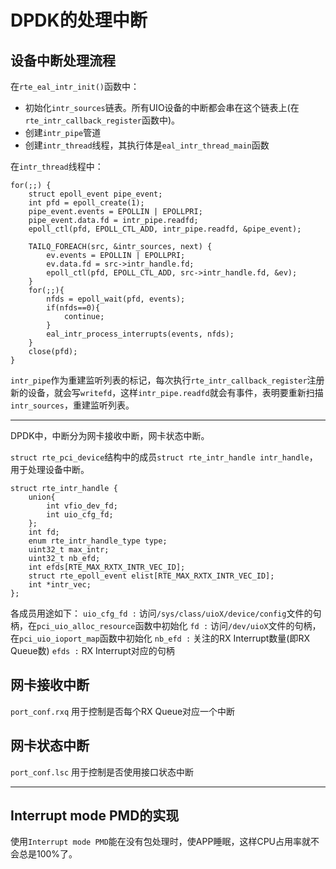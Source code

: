 # DPDK的处理中断

## 设备中断处理流程
在`rte_eal_intr_init()`函数中：
+ 初始化`intr_sources`链表。所有UIO设备的中断都会串在这个链表上(在`rte_intr_callback_register`函数中)。
+ 创建`intr_pipe`管道
+ 创建`intr_thread`线程，其执行体是`eal_intr_thread_main`函数

在`intr_thread`线程中：

```
for(;;) {
	struct epoll_event pipe_event;
	int pfd = epoll_create(1);
	pipe_event.events = EPOLLIN | EPOLLPRI;
	pipe_event.data.fd = intr_pipe.readfd;
	epoll_ctl(pfd, EPOLL_CTL_ADD, intr_pipe.readfd, &pipe_event);

	TAILQ_FOREACH(src, &intr_sources, next) {
		ev.events = EPOLLIN | EPOLLPRI;
		ev.data.fd = src->intr_handle.fd;
		epoll_ctl(pfd, EPOLL_CTL_ADD, src->intr_handle.fd, &ev);
	}
	for(;;){
		nfds = epoll_wait(pfd, events);
		if(nfds==0){
			continue;
		}
		eal_intr_process_interrupts(events, nfds);
	}
	close(pfd);
}
```

`intr_pipe`作为重建监听列表的标记，每次执行`rte_intr_callback_register`注册新的设备，就会写`writefd`，这样`intr_pipe.readfd`就会有事件，表明要重新扫描`intr_sources`，重建监听列表。

------------------------------------------------------------
DPDK中，中断分为网卡接收中断，网卡状态中断。

`struct rte_pci_device`结构中的成员`struct rte_intr_handle intr_handle`，用于处理设备中断。

```
struct rte_intr_handle {
	union{
		int vfio_dev_fd;
		int uio_cfg_fd;
	};
	int fd;
	enum rte_intr_handle_type type;
	uint32_t max_intr;
	uint32_t nb_efd;
	int efds[RTE_MAX_RXTX_INTR_VEC_ID];
	struct rte_epoll_event elist[RTE_MAX_RXTX_INTR_VEC_ID];
	int *intr_vec;
};

```
各成员用途如下：
`uio_cfg_fd :` 访问`/sys/class/uioX/device/config`文件的句柄，在`pci_uio_alloc_resource`函数中初始化
`fd :` 访问`/dev/uioX`文件的句柄，在`pci_uio_ioport_map`函数中初始化
`nb_efd :` 关注的RX Interrupt数量(即RX Queue数)
`efds :` RX Interrupt对应的句柄

## 网卡接收中断
`port_conf.rxq` 用于控制是否每个RX Queue对应一个中断

## 网卡状态中断
`port_conf.lsc` 用于控制是否使用接口状态中断

--------------------

## Interrupt mode PMD的实现

使用`Interrupt mode PMD`能在没有包处理时，使APP睡眠，这样CPU占用率就不会总是100%了。


